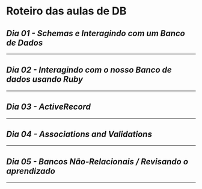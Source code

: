 # Roteiro das aulas de DB


## *Dia 01 - Schemas e Interagindo com um Banco de Dados*

------------------------------

## *Dia 02 - Interagindo com o nosso Banco de dados usando Ruby*

------------------------------

## *Dia 03 - ActiveRecord*

------------------------------

## *Dia 04 - Associations and Validations*

------------------------------

## *Dia 05 - Bancos Não-Relacionais / Revisando o aprendizado*

------------------------------

